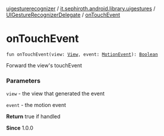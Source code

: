 [uigesturerecognizer](../../index.md) / [it.sephiroth.android.library.uigestures](../index.md) / [UIGestureRecognizerDelegate](index.md) / [onTouchEvent](./on-touch-event.md)

# onTouchEvent

`fun onTouchEvent(view: `[`View`](https://developer.android.com/reference/android/view/View.html)`, event: `[`MotionEvent`](https://developer.android.com/reference/android/view/MotionEvent.html)`): `[`Boolean`](https://kotlinlang.org/api/latest/jvm/stdlib/kotlin/-boolean/index.html)

Forward the view's touchEvent

### Parameters

`view` - the view that generated the event

`event` - the motion event

**Return**
true if handled

**Since**
1.0.0

